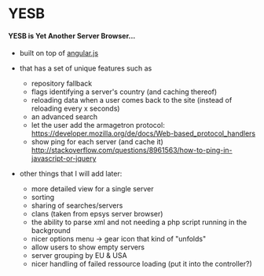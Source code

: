 YESB
====

#### YESB is Yet Another Server Browser...
* built on top of [angular.js](http://angularjs.org/)
* that has a set of unique features such as
  * repository fallback
  * flags identifying a server's country (and caching thereof)
  * reloading data when a user comes back to the site (instead of reloading every x seconds)
  * an advanced search 
  * let the user add the armagetron protocol: https://developer.mozilla.org/de/docs/Web-based_protocol_handlers
  * show ping for each server (and cache it) http://stackoverflow.com/questions/8961563/how-to-ping-in-javascript-or-jquery
  
* other things that I will add later:
  * more detailed view for a single server
  * sorting
  * sharing of searches/servers
  * clans (taken from epsys server browser)
  * the ability to parse xml and not needing a php script running in the background
  * nicer options menu -> gear icon that kind of "unfolds"
  * allow users to show empty servers
  * server grouping by EU & USA
  * nicer handling of failed ressource loading (put it into the controller?)
